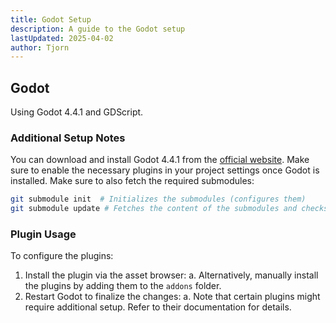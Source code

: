 ```yaml
---
title: Godot Setup
description: A guide to the Godot setup
lastUpdated: 2025-04-02
author: Tjorn
---
```


## Godot

Using Godot 4.4.1 and GDScript.

### Additional Setup Notes

You can download and install Godot 4.4.1 from the [official website](https://godotengine.org/download/). Make sure to enable the necessary plugins in your project settings once Godot is installed.
Make sure to also fetch the required submodules:

```bash
git submodule init  # Initializes the submodules (configures them)
git submodule update # Fetches the content of the submodules and checks out the specified commits
```

### Plugin Usage

To configure the plugins:

1. Install the plugin via the asset browser:
   a. Alternatively, manually install the plugins by adding them to the `addons` folder.
2. Restart Godot to finalize the changes:
   a. Note that certain plugins might require additional setup. Refer to their documentation for details.
